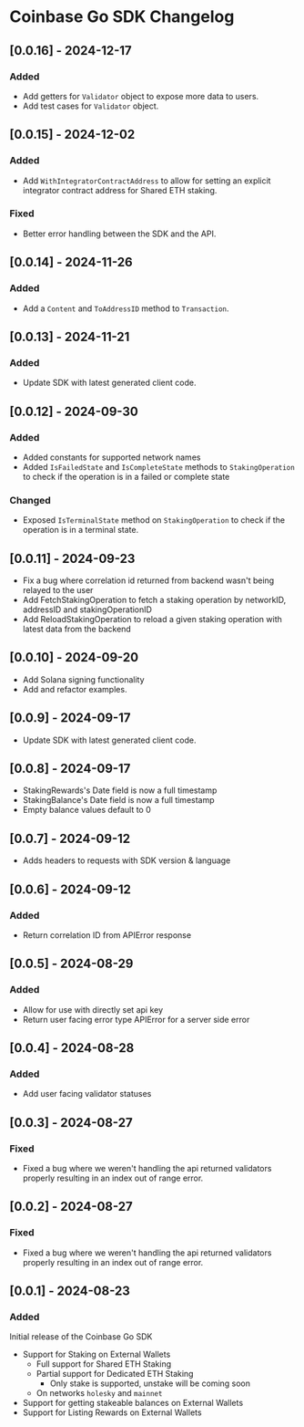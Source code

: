 # Coinbase Go SDK Changelog

## [0.0.16] - 2024-12-17

### Added

- Add getters for `Validator` object to expose more data to users.
- Add test cases for `Validator` object.



## [0.0.15] - 2024-12-02

### Added

- Add `WithIntegratorContractAddress` to allow for setting an explicit integrator contract address for Shared ETH staking.

### Fixed

- Better error handling between the SDK and the API.

## [0.0.14] - 2024-11-26

### Added

- Add a `Content` and `ToAddressID` method to `Transaction`.

## [0.0.13] - 2024-11-21

### Added

- Update SDK with latest generated client code. 

## [0.0.12] - 2024-09-30

### Added

- Added constants for supported network names
- Added `IsFailedState` and `IsCompleteState` methods to `StakingOperation` to check if the operation is in a failed or complete state

### Changed

- Exposed `IsTerminalState` method on `StakingOperation` to check if the operation is in a terminal state.

## [0.0.11] - 2024-09-23

- Fix a bug where correlation id returned from backend wasn't being relayed to the user
- Add FetchStakingOperation to fetch a staking operation by networkID, addressID and stakingOperationID
- Add ReloadStakingOperation to reload a given staking operation with latest data from the backend

## [0.0.10] - 2024-09-20

- Add Solana signing functionality
- Add and refactor examples.

## [0.0.9] - 2024-09-17

- Update SDK with latest generated client code.

## [0.0.8] - 2024-09-17

- StakingRewards's Date field is now a full timestamp
- StakingBalance's Date field is now a full timestamp
- Empty balance values default to 0

## [0.0.7] - 2024-09-12

- Adds headers to requests with SDK version & language

## [0.0.6] - 2024-09-12

### Added

- Return correlation ID from APIError response

## [0.0.5] - 2024-08-29

### Added

- Allow for use with directly set api key
- Return user facing error type APIError for a server side error

## [0.0.4] - 2024-08-28

### Added

- Add user facing validator statuses

## [0.0.3] - 2024-08-27

### Fixed

- Fixed a bug where we weren't handling the api returned validators properly resulting in an index out of range error.

## [0.0.2] - 2024-08-27

### Fixed

- Fixed a bug where we weren't handling the api returned validators properly resulting in an index out of range error.

## [0.0.1] - 2024-08-23

### Added

Initial release of the Coinbase Go SDK

- Support for Staking on External Wallets
  - Full support for Shared ETH Staking
  - Partial support for Dedicated ETH Staking
    - Only stake is supported, unstake will be coming soon
  - On networks `holesky` and `mainnet`
- Support for getting stakeable balances on External Wallets
- Support for Listing Rewards on External Wallets
